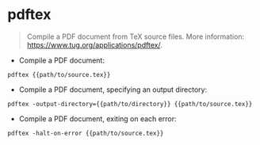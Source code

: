 # pdftex

> Compile a PDF document from TeX source files.
> More information: <https://www.tug.org/applications/pdftex/>.

- Compile a PDF document:

`pdftex {{path/to/source.tex}}`

- Compile a PDF document, specifying an output directory:

`pdftex -output-directory={{path/to/directory}} {{path/to/source.tex}}`

- Compile a PDF document, exiting on each error:

`pdftex -halt-on-error {{path/to/source.tex}}`
